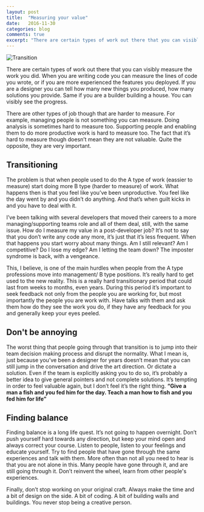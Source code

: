 ```yaml
---
layout: post
title:  "Measuring your value"
date:   2016-11-30
categories: blog
comments: true
excerpt: "There are certain types of work out there that you can visibly measure the work you did. When you are writing code you can measure the lines of code you wrote, or if you are more experienced the features you deployed."
---
```

![Transition]({{site.url}}/assets/transition.jpg)

There are certain types of work out there that you can visibly measure the work you did. When you are writing code you can measure the lines of code you wrote, or if you are more experienced the features you deployed. If you are a designer you can tell how many new things you produced, how many solutions you provide. Same if you are a builder building a house. You can visibly see the progress.
<!--more-->
There are other types of job though that are harder to measure. For example, managing people is not something you can measure. Doing analysis is sometimes hard to measure too. Supporting people and enabling them to do more productive work is hard to measure too. The fact that it’s hard to measure though doesn’t mean they are not valuable. Quite the opposite, they are very important.

## Transitioning

The problem is that when people used to do the A type of work (eassier to measure) start doing more B type (harder to measure) of work. What happens then is that you feel like you’ve been unproductive. You feel like the day went by and you didn’t do anything. And that’s when guilt kicks in and you have to deal with it.

I’ve been talking with several developers that moved their careers to a more managing/supporting teams role and all of them deal, still, with the same issue. How do I measure my value in a post-developer job? It’s not to say that you don’t write any code any more, it’s just that it’s less frequent. When that happens you start worry about many things. Am I still relevant? Am I competitive? Do I lose my edge? Am I letting the team down? The imposter syndrome is back, with a vengeance.

This, I believe, is one of the main hurdles when people from the A type professions move into management/ B type positions. It’s really hard to get used to the new reality. This is a really hard transitionary period that could last from weeks to months, even years. During this period it’s important to seek feedback not only from the people you are working for, but most importantly the people you are work with. Have talks with them and ask them how do they see the work you do, if they have any feedback for you and generally keep your eyes peeled.

## Don't be annoying

The worst thing that people going through that transition is to jump into their team decision making process and disrupt the normality. What I mean is, just because you’ve been a designer for years doesn’t mean that you can still jump in the conversation and drive the art direction. Or dictate a solution. Even if the team is explicitly asking you to do so, it’s probably a better idea to give general pointers and not complete solutions. It’s tempting in order to feel valuable again, but I don’t feel it’s the right thing. **“Give a man a fish and you fed him for the day. Teach a man how to fish and you fed him for life”**

## Finding balance
Finding balance is a long life quest. It’s not going to happen overnight. Don’t push yourself hard towards any direction, but keep your mind open and always correct your course. Listen to people, listen to your feelings and educate yourself. Try to find people that have gone through the same experiences and talk with them. More often than not all you need to hear is that you are not alone in this. Many people have gone through it, and are still going through it. Don’t reinvent the wheel, learn from other people's experiences.

Finally, don’t stop working on your original craft. Always make the time and a bit of design on the side. A bit of coding. A bit of building walls and buildings. You never stop being a creative person.
